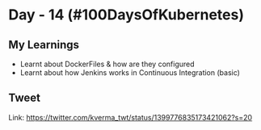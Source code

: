 # Day - 14 (#100DaysOfKubernetes)

## My Learnings

* Learnt about DockerFiles & how are they configured
* Learnt about how Jenkins works in Continuous Integration (basic)


## Tweet

Link: https://twitter.com/kverma_twt/status/1399776835173421062?s=20

